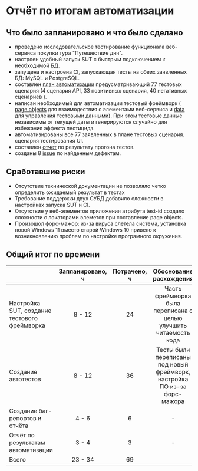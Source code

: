 # Отчёт по итогам автоматизации

## Что было запланировано и что было сделано

- проведено исследовательское тестирование функционала веб-сервиса покупки тура "Путешествие дня".
- настроен удобный запуск SUT с быстрым подключением к необходимой БД.
- запущена и настроена CI, запускающая тесты на обеих заявленных БД: MySQL и PostgreSQL.
- составлен [план автоматизации](https://github.com/Andrej-ori/Diplom/blob/main/Documents/Plan.md) предусматривающий 77 тестовых сценария (4 сценария API, 33 позитивных сценария, 40 негативных сценариев ).
- написан необходимый для автоматизации тестовый фреймворк (
  [page objects](https://github.com/Andrej-ori/Diplom/tree/main/src/test/java/ru/netology/page) для взаимодествия с
  элементами веб-сервиса и
  [data](https://github.com/Andrej-ori/Diplom/tree/main/src/test/java/ru/netology/data) для управления тестовыми данными).
  При этом тестовые данные независимы от текущей даты и генерируются случайно для избежания эффекта пестицида.
- автоматизированы все 77 заявленных в плане тестовых сценария.
  сценария тестирования UI.
- составлен [отчет](Report.md) по результату прогона тестов.
- созданы 8 [issue](https://github.com/Andrej-ori/Diplom/issues) по найденным дефектам.

## Сработавшие риски

- Отсутствие технической документации не позволяло четко определить ожидаемый результат в тестах
- Требование поддержки двух СУБД добавило сложности в настройках запуска SUT и CI.
- Отсутствие у веб-элементов приложения атрибута test-id создало сложности с локаторами элеметов при составление page objects.
- Произошол форс-мажор: из-за вируса слетела система, установка новой Windows 11 вместо старой Windows 10 привело к возникновлению проблем по настройке програмного окружения.

## Общий итог по времени

|                                              | Запланировано, ч | Потрачено, ч |                          Обоснование расхождения                          |
|:---------------------------------------------|:----------------:|:------------:|:-------------------------------------------------------------------------:|
| Настройка SUT, создание тестового фреймворка |      8 - 12      |      24      |     Часть фреймворка была переписана с целью улучшить читаемость кода     |
| Создание автотестов                          |      8 - 12      |      36      | Тесты были переписаны под новый фреймворк, настройка ПО из-за форс-мажора |
| Создание баг-репортов и отчёта               |      4 - 6       |      6       |                                     -                                     |  
| Отчёт по результатам автоматизации           |      3 - 4       |      3       |                                     -                                     |  
| Всего                                        |     23 - 34      |      69      |                                                                           |
